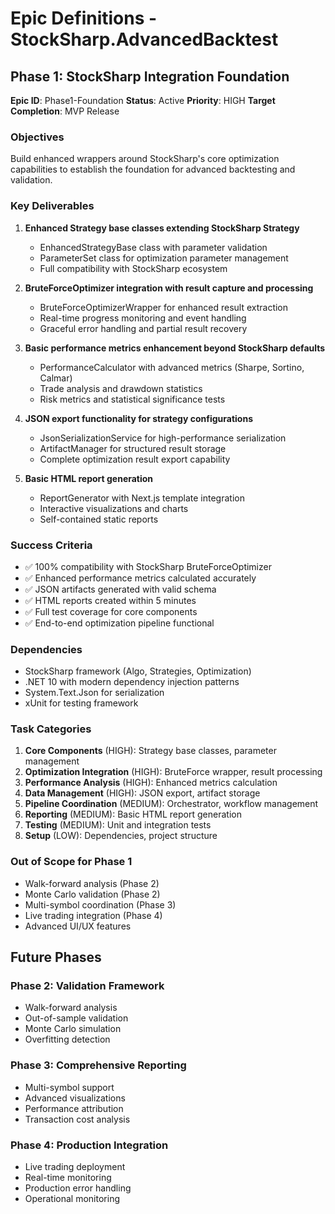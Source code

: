# Epic Definitions - StockSharp.AdvancedBacktest

## Phase 1: StockSharp Integration Foundation

**Epic ID**: Phase1-Foundation
**Status**: Active
**Priority**: HIGH
**Target Completion**: MVP Release

### Objectives

Build enhanced wrappers around StockSharp's core optimization capabilities to establish the foundation for advanced backtesting and validation.

### Key Deliverables

1. **Enhanced Strategy base classes extending StockSharp Strategy**
   - EnhancedStrategyBase class with parameter validation
   - ParameterSet class for optimization parameter management
   - Full compatibility with StockSharp ecosystem

2. **BruteForceOptimizer integration with result capture and processing**
   - BruteForceOptimizerWrapper for enhanced result extraction
   - Real-time progress monitoring and event handling
   - Graceful error handling and partial result recovery

3. **Basic performance metrics enhancement beyond StockSharp defaults**
   - PerformanceCalculator with advanced metrics (Sharpe, Sortino, Calmar)
   - Trade analysis and drawdown statistics
   - Risk metrics and statistical significance tests

4. **JSON export functionality for strategy configurations**
   - JsonSerializationService for high-performance serialization
   - ArtifactManager for structured result storage
   - Complete optimization result export capability

5. **Basic HTML report generation**
   - ReportGenerator with Next.js template integration
   - Interactive visualizations and charts
   - Self-contained static reports

### Success Criteria

- ✅ 100% compatibility with StockSharp BruteForceOptimizer
- ✅ Enhanced performance metrics calculated accurately
- ✅ JSON artifacts generated with valid schema
- ✅ HTML reports created within 5 minutes
- ✅ Full test coverage for core components
- ✅ End-to-end optimization pipeline functional

### Dependencies

- StockSharp framework (Algo, Strategies, Optimization)
- .NET 10 with modern dependency injection patterns
- System.Text.Json for serialization
- xUnit for testing framework

### Task Categories

1. **Core Components** (HIGH): Strategy base classes, parameter management
2. **Optimization Integration** (HIGH): BruteForce wrapper, result processing
3. **Performance Analysis** (HIGH): Enhanced metrics calculation
4. **Data Management** (HIGH): JSON export, artifact storage
5. **Pipeline Coordination** (MEDIUM): Orchestrator, workflow management
6. **Reporting** (MEDIUM): Basic HTML report generation
7. **Testing** (MEDIUM): Unit and integration tests
8. **Setup** (LOW): Dependencies, project structure

### Out of Scope for Phase 1

- Walk-forward analysis (Phase 2)
- Monte Carlo validation (Phase 2)
- Multi-symbol coordination (Phase 3)
- Live trading integration (Phase 4)
- Advanced UI/UX features

## Future Phases

### Phase 2: Validation Framework
- Walk-forward analysis
- Out-of-sample validation
- Monte Carlo simulation
- Overfitting detection

### Phase 3: Comprehensive Reporting
- Multi-symbol support
- Advanced visualizations
- Performance attribution
- Transaction cost analysis

### Phase 4: Production Integration
- Live trading deployment
- Real-time monitoring
- Production error handling
- Operational monitoring